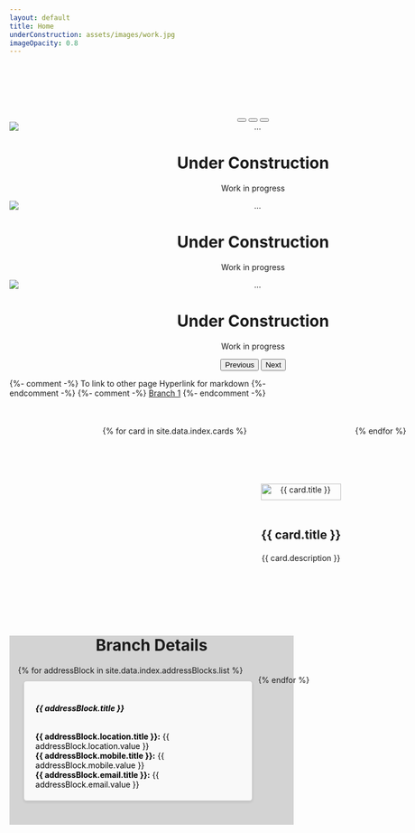 ```yaml
---
layout: default
title: Home
underConstruction: assets/images/work.jpg
imageOpacity: 0.8
---
```


<style>
/* Carousel */
.carousel-control-prev-icon {
    width: 60px;
    height: 60px;
}
    
.carousel-control-next-icon {
    width: 60px;
    height: 60px;
}

.carousalContainer {
    min-width: 90vw;
    max-height: 50vh;
    text-align: center;
    /* tweaks */
    margin-top: 100px; /* for iphone SE resolution */
}
@media (max-width: 767px) {
    .carousalContainer {
        min-width: 90vw;
        max-height: 50vh;
        text-align: center;
        /* tweaks */
        margin-top: 100px; /* for iphone SE resolution */
    }
}

.carousel-item img {
    /* object-fit: fill; */
    min-width: 90vw;
    max-height: 50vh;
    text-align: center;
}

.center-content {
    height: calc(100vh - 60vh);
    display: flex;
    justify-content: center;
    align-items: center;
    /* text styling */
    font-size: 3em;
    text-align: center;
    overflow: hidden;
}

@media (max-width: 767px) {
    .center-content {
        height: calc(100vh - 75vh);
        display: flex;
        justify-content: center;
        align-items: center;
        /* text styling */
        font-size: 2em;
        text-align: center;
        overflow: hidden;
        /* tweaks */
        margin-top: 10px;
    }
}

/* OTHER TRIES */
.message {
    min-width: 100vw;
    max-height: calc(100vh - 60vh);
}

.center-parent {
    background: gray;
    height: 100%;
    width: 100%;
    position: relative;
}
.center-child {
    background-color: orange;
    width: 100%;
    height: 100%;
    position: absolute;
    top: 50%;
    left: 50%;
    /* margin: 0px auto; */
    transform: translate(-50%, -50%);
    -webkit-transform: translate(-50%, -50%);
    /* max-width: 100%;
    max-height: 100%;
    overflow: hidden; */
}
/* Cards - Branch Hyperlinks */
.card-container {
    display: flex;
    flex-wrap: wrap;
    justify-content: center; /* Center horizontally */
    min-width: 80vw;
    margin: 10%;
}

.card {
    width: calc(25% - 20px); /* Make the cards smaller and adjust margin */
    margin: 10px;
    height: 300px; /* Set a fixed height for the cards */
    display: flex;
    flex-direction: column;
    overflow: hidden; /* Hide overflow content */
    justify-content: center; /* Center content vertically */
    align-items: center; /* Center content horizontally */
    text-align: center; /* Center text horizontally */
    transition: transform 0.3s ease; /* Add transition for smooth animation */
}

.card:hover {
    transform: scale(1.05); /* Scale up the card slightly on hover */
}

.card a {
    text-decoration: none; /* Remove default underline */
    color: inherit; /* Inherit text color from parent */
}

.card img {
    width: 100%; /* Ensure image takes up full width of card */
    height: 50%; /* Ensure image takes up full height of card */
    object-fit: fill; /* Maintain aspect ratio while covering the entire space */
}

.card h2, .card p {
    margin-top: 20px; /* Remove default margin for title and description */
}

@media screen and (max-width: 768px) {
    .card {
        width: calc(30% - 20px); /* Adjust width for 3 cards per row on smaller screens */
    }
}

@media screen and (max-width: 480px) {
    .card {
        width: calc(80% - 20px); /* Adjust width for 1 card per row on mobile */
    }
}

/* Cards - Address */
.address-block-container {
    display: flex;
    flex-wrap: wrap;
    justify-content: flex-start; /* space-evenly; space-between; Distribute blocks evenly */
    min-width: 80vw;
    margin: 3%;
}

.address-block {
    width: calc(25% - 20px); /* Initial width for desktop (4 blocks in a row) */
    margin: 10px;
    padding: 20px;
    border: 1px solid #ccc;
    border-radius: 5px;
    background-color: #f9f9f9;
    color: black;
    box-shadow: 0 2px 4px rgba(0, 0, 0, 0.1);
    transition: width 0.3s ease; /* Transition for resizing */
}

@media screen and (max-width: 1200px) {
    .address-block {
        width: calc(33.33% - 20px); /* Adjust width for 3 blocks in a row on smaller screens */
    }
}

@media screen and (max-width: 992px) {
    .address-block {
        width: calc(50% - 20px); /* Adjust width for 2 blocks in a row on smaller screens */
    }
}

@media screen and (max-width: 768px) {
    .address-block {
        width: calc(100% - 20px); /* Full width for 1 block per row on mobile */
    }
}

</style>

<div class="carousalContainer">
    <div id="carouselExampleCaptions" class="carousel carousel-dark slide" data-bs-ride="carousel" data-bs-touch="true" data-bs-interval="true">
        <div class="carousel-indicators">
          <button type="button" data-bs-target="#carouselExampleCaptions" data-bs-slide-to="0" class="active" aria-current="true" aria-label="Slide 1"></button>
          <button type="button" data-bs-target="#carouselExampleCaptions" data-bs-slide-to="1" aria-label="Slide 2"></button>
          <button type="button" data-bs-target="#carouselExampleCaptions" data-bs-slide-to="2" aria-label="Slide 3"></button>
        </div>
        <div class="carousel-inner">
          <div class="carousel-item active" data-bs-interval="3000">
            <img src="{{page.underConstruction}}" class="img-fluid" alt="..." style="opacity:{{page.imageOpacity}}">
            <div class="carousel-caption d-none d-md-block">
              <h1>Under Construction</h1>
              <p>Work in progress</p>
            </div>
          </div>
          <div class="carousel-item" data-bs-interval="3000">
            <img src="{{page.underConstruction}}" class="img-fluid" alt="..." style="opacity:{{page.imageOpacity}}">
            <div class="carousel-caption d-none d-md-block">
              <h1>Under Construction</h1>
              <p>Work in progress</p>
            </div>
          </div>
          <div class="carousel-item" data-bs-interval="3000">
            <img src="{{page.underConstruction}}" class="img-fluid" alt="..." style="opacity:{{page.imageOpacity}}">
            <div class="carousel-caption d-none d-md-block">
              <h1>Under Construction</h1>
              <p>Work in progress</p>
            </div>
          </div>
        </div>
        <button class="carousel-control-prev" type="button" data-bs-target="#carouselExampleCaptions" data-bs-slide="prev">
          <span class="carousel-control-prev-icon" aria-hidden="true"></span>
          <span class="visually-hidden">Previous</span>
        </button>
        <button class="carousel-control-next" type="button" data-bs-target="#carouselExampleCaptions" data-bs-slide="next">
          <span class="carousel-control-next-icon" aria-hidden="true"></span>
          <span class="visually-hidden">Next</span>
        </button>
      </div>
</div>

{%- comment -%} To link to other page Hyperlink for markdown {%- endcomment -%}
{%- comment -%} [Branch 1](/branch-1/) {%- endcomment -%}

<div class="card-container">
    {% for card in site.data.index.cards %}
    <div class="card">
      <a href="/branch-1">
        <img src="{{ card.image }}" alt="{{ card.title }}">
        <h2>{{ card.title }}</h2>
        <p>{{ card.description }}</p>
      </a>
    </div>
    {% endfor %}
</div>

<div style="background-color: lightgray;">
  <h1 style="text-align: center;">Branch Details</h1>

  <div class="address-block-container">
      {% for addressBlock in site.data.index.addressBlocks.list %}
        <div class="address-block">
            <div class="address-details">
                <h6><strong>{{ addressBlock.title }}</strong></h6>
                <p style="margin: 0"><strong>{{ addressBlock.location.title }}:</strong> {{ addressBlock.location.value }}</p>
                <p style="margin: 0"><strong>{{ addressBlock.mobile.title }}:</strong> {{ addressBlock.mobile.value }}</p>
                <p style="margin: 0"><strong>{{ addressBlock.email.title }}:</strong> {{ addressBlock.email.value }}</p>
            </div>
        </div>
      {% endfor %}
  </div>
  <div class="mb-5">&nbsp;</div>
</div>


<!-- <div class="center-content">
    The site is under development and will be up soon... :)
</div> -->

<!-- <div class="message">
    <div class="center-parent">
        <div class="center-child">
            <div style="font-size: 3em;">
                Under Construction
            </div>
        </div>
    </div>
</div> -->


